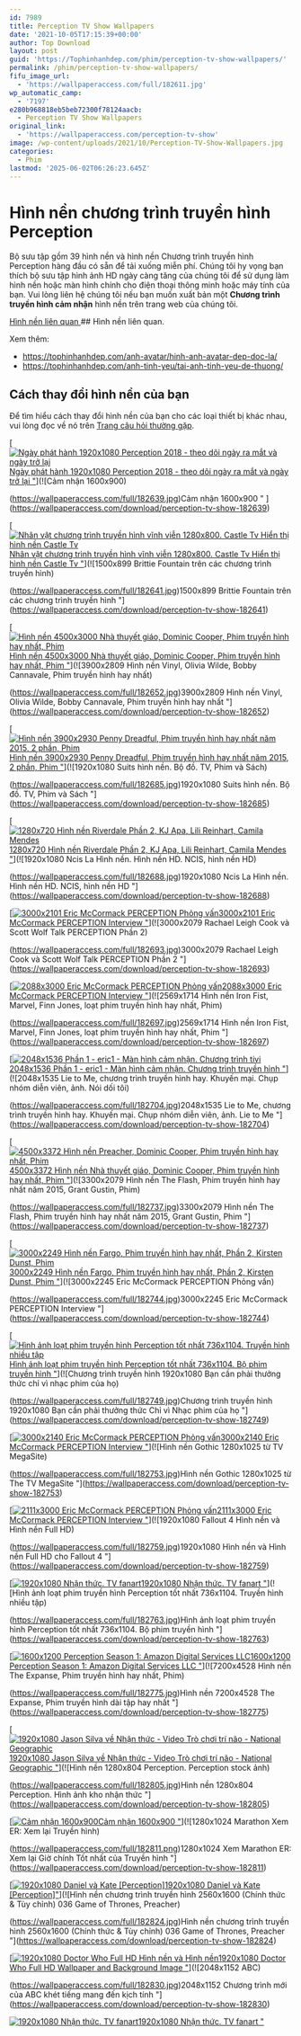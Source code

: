 ```yaml
---
id: 7989
title: Perception TV Show Wallpapers
date: '2021-10-05T17:15:39+00:00'
author: Top Download
layout: post
guid: 'https://Tophinhanhdep.com/phim/perception-tv-show-wallpapers/'
permalink: /phim/perception-tv-show-wallpapers/
fifu_image_url:
  - 'https://wallpaperaccess.com/full/182611.jpg'
wp_automatic_camp:
  - '7197'
e280b968818eb5beb72300f78124aacb:
  - Perception TV Show Wallpapers
original_link:
  - 'https://wallpaperaccess.com/perception-tv-show'
image: /wp-content/uploads/2021/10/Perception-TV-Show-Wallpapers.jpg
categories:
  - Phim
lastmod: '2025-06-02T06:26:23.645Z'
---
```

# Hình nền chương trình truyền hình Perception

Bộ sưu tập gồm 39 hình nền và hình nền Chương trình truyền hình Perception hàng đầu có sẵn để tải xuống miễn phí. Chúng tôi hy vọng bạn thích bộ sưu tập hình ảnh HD ngày càng tăng của chúng tôi để sử dụng làm hình nền hoặc màn hình chính cho điện thoại thông minh hoặc máy tính của bạn. Vui lòng liên hệ chúng tôi nếu bạn muốn xuất bản một **Chương trình truyền hình cảm nhận** hình nền trên trang web của chúng tôi.

[Hình nền liên quan ](#related) ## Hình nền liên quan.

   
 Xem thêm:

   
- <https://tophinhanhdep.com/anh-avatar/hinh-anh-avatar-dep-doc-la/>
- <https://tophinhanhdep.com/anh-tinh-yeu/tai-anh-tinh-yeu-de-thuong/>

## Cách thay đổi hình nền của bạn

Để tìm hiểu cách thay đổi hình nền của bạn cho các loại thiết bị khác nhau, vui lòng đọc về nó trên [Trang câu hỏi thường gặp](https://tophinhanhdep.com/faq/).

  
[[![Ngày phát hành 1920x1080 Perception 2018 - theo dõi ngày ra mắt và ngày trở lại](https://wallpaperaccess.com/full/182611.jpg)Ngày phát hành 1920x1080 Perception 2018 - theo dõi ngày ra mắt và ngày trở lại "](https://wallpaperaccess.com/download/perception-tv-show-182611)](![Cảm nhận 1600x900)

(https://wallpaperaccess.com/full/182639.jpg)Cảm nhận 1600x900 " ](https://wallpaperaccess.com/download/perception-tv-show-182639)

[[![Nhân vật chương trình truyền hình vĩnh viễn 1280x800.  Castle Tv Hiển thị hình nền Castle Tv](https://wallpaperaccess.com/full/32959.jpg)Nhân vật chương trình truyền hình vĩnh viễn 1280x800. Castle Tv Hiển thị hình nền Castle Tv "](https://wallpaperaccess.com/download/perception-tv-show-32959)](![1500x899 Brittie Fountain trên các chương trình truyền hình)

(https://wallpaperaccess.com/full/182641.jpg)1500x899 Brittie Fountain trên các chương trình truyền hình "](https://wallpaperaccess.com/download/perception-tv-show-182641)

[[![Hình nền 4500x3000 Nhà thuyết giáo, Dominic Cooper, Phim truyền hình hay nhất, Phim](https://wallpaperaccess.com/full/182643.jpg)Hình nền 4500x3000 Nhà thuyết giáo, Dominic Cooper, Phim truyền hình hay nhất, Phim "](https://wallpaperaccess.com/download/perception-tv-show-182643)](![3900x2809 Hình nền Vinyl, Olivia Wilde, Bobby Cannavale, Phim truyền hình hay nhất)

(https://wallpaperaccess.com/full/182652.jpg)3900x2809 Hình nền Vinyl, Olivia Wilde, Bobby Cannavale, Phim truyền hình hay nhất "](https://wallpaperaccess.com/download/perception-tv-show-182652)

[[![Hình nền 3900x2930 Penny Dreadful, Phim truyền hình hay nhất năm 2015, 2 phần, Phim](https://wallpaperaccess.com/full/182668.jpg)Hình nền 3900x2930 Penny Dreadful, Phim truyền hình hay nhất năm 2015, 2 phần, Phim "](https://wallpaperaccess.com/download/perception-tv-show-182668)](![1920x1080 Suits hình nền.  Bộ đồ.  TV, Phim và Sách)

(https://wallpaperaccess.com/full/182685.jpg)1920x1080 Suits hình nền. Bộ đồ. TV, Phim và Sách "](https://wallpaperaccess.com/download/perception-tv-show-182685)

[[![1280x720 Hình nền Riverdale Phần 2, KJ Apa, Lili Reinhart, Camila Mendes](https://wallpaperaccess.com/full/182686.jpg)1280x720 Hình nền Riverdale Phần 2, KJ Apa, Lili Reinhart, Camila Mendes "](https://wallpaperaccess.com/download/perception-tv-show-182686)](![1920x1080 Ncis La Hình nền.  Hình nền HD.  NCIS, hình nền HD)

(https://wallpaperaccess.com/full/182688.jpg)1920x1080 Ncis La Hình nền. Hình nền HD. NCIS, hình nền HD "](https://wallpaperaccess.com/download/perception-tv-show-182688)

[[![3000x2101 Eric McCormack PERCEPTION Phỏng vấn](https://wallpaperaccess.com/full/182691.jpg)3000x2101 Eric McCormack PERCEPTION Interview "](https://wallpaperaccess.com/download/perception-tv-show-182691)](![3000x2079 Rachael Leigh Cook và Scott Wolf Talk PERCEPTION Phần 2)

(https://wallpaperaccess.com/full/182693.jpg)3000x2079 Rachael Leigh Cook và Scott Wolf Talk PERCEPTION Phần 2 "](https://wallpaperaccess.com/download/perception-tv-show-182693)

[[![2088x3000 Eric McCormack PERCEPTION Phỏng vấn](https://wallpaperaccess.com/full/182696.jpg)2088x3000 Eric McCormack PERCEPTION Interview "](https://wallpaperaccess.com/download/perception-tv-show-182696)](![2569x1714 Hình nền Iron Fist, Marvel, Finn Jones, loạt phim truyền hình hay nhất, Phim)

(https://wallpaperaccess.com/full/182697.jpg)2569x1714 Hình nền Iron Fist, Marvel, Finn Jones, loạt phim truyền hình hay nhất, Phim "](https://wallpaperaccess.com/download/perception-tv-show-182697)

[[![2048x1536 Phần 1 - eric1 - Màn hình cảm nhận.  Chương trình tivi](https://wallpaperaccess.com/full/182702.jpg)2048x1536 Phần 1 - eric1 - Màn hình cảm nhận. Chương trình truyền hình "](https://wallpaperaccess.com/download/perception-tv-show-182702)](![2048x1535 Lie to Me, chương trình truyền hình hay.  Khuyến mại.  Chụp nhóm diễn viên, ảnh.  Nói dối tôi)

(https://wallpaperaccess.com/full/182704.jpg)2048x1535 Lie to Me, chương trình truyền hình hay. Khuyến mại. Chụp nhóm diễn viên, ảnh. Lie to Me "](https://wallpaperaccess.com/download/perception-tv-show-182704)

[[![4500x3372 Hình nền Preacher, Dominic Cooper, Phim truyền hình hay nhất, Phim](https://wallpaperaccess.com/full/182705.jpg)4500x3372 Hình nền Nhà thuyết giáo, Dominic Cooper, Phim truyền hình hay nhất, Phim "](https://wallpaperaccess.com/download/perception-tv-show-182705)](![3300x2079 Hình nền The Flash, Phim truyền hình hay nhất năm 2015, Grant Gustin, Phim)

(https://wallpaperaccess.com/full/182737.jpg)3300x2079 Hình nền The Flash, Phim truyền hình hay nhất năm 2015, Grant Gustin, Phim "](https://wallpaperaccess.com/download/perception-tv-show-182737)

[[![3000x2249 Hình nền Fargo, Phim truyền hình hay nhất, Phần 2, Kirsten Dunst, Phim](https://wallpaperaccess.com/full/182740.jpg)3000x2249 Hình nền Fargo, Phim truyền hình hay nhất, Phần 2, Kirsten Dunst, Phim "](https://wallpaperaccess.com/download/perception-tv-show-182740)](![3000x2245 Eric McCormack PERCEPTION Phỏng vấn)

(https://wallpaperaccess.com/full/182744.jpg)3000x2245 Eric McCormack PERCEPTION Interview "](https://wallpaperaccess.com/download/perception-tv-show-182744)

[[![Hình ảnh loạt phim truyền hình Perception tốt nhất 736x1104.  Truyền hình nhiều tập](https://wallpaperaccess.com/full/182747.jpg)Hình ảnh loạt phim truyền hình Perception tốt nhất 736x1104. Bộ phim truyền hình "](https://wallpaperaccess.com/download/perception-tv-show-182747)](![Chương trình truyền hình 1920x1080 Bạn cần phải thưởng thức chỉ vì nhạc phim của họ)

(https://wallpaperaccess.com/full/182749.jpg)Chương trình truyền hình 1920x1080 Bạn cần phải thưởng thức Chỉ vì Nhạc phim của họ "](https://wallpaperaccess.com/download/perception-tv-show-182749)

[[![3000x2140 Eric McCormack PERCEPTION Phỏng vấn](https://wallpaperaccess.com/full/182752.jpg)3000x2140 Eric McCormack PERCEPTION Interview "](https://wallpaperaccess.com/download/perception-tv-show-182752)](![Hình nền Gothic 1280x1025 từ TV MegaSite)

(https://wallpaperaccess.com/full/182753.jpg)Hình nền Gothic 1280x1025 từ The TV MegaSite "](https://wallpaperaccess.com/download/perception-tv-show-182753)

[[![2111x3000 Eric McCormack PERCEPTION Phỏng vấn](https://wallpaperaccess.com/full/182756.jpg)2111x3000 Eric McCormack PERCEPTION Interview "](https://wallpaperaccess.com/download/perception-tv-show-182756)](![1920x1080 Fallout 4 Hình nền và Hình nền Full HD)

(https://wallpaperaccess.com/full/182759.jpg)1920x1080 Hình nền và Hình nền Full HD cho Fallout 4 "](https://wallpaperaccess.com/download/perception-tv-show-182759)

[[![1920x1080 Nhận thức.  TV fanart](https://wallpaperaccess.com/full/182760.jpg)1920x1080 Nhận thức. TV fanart "](https://wallpaperaccess.com/download/perception-tv-show-182760)](![Hình ảnh loạt phim truyền hình Perception tốt nhất 736x1104.  Truyền hình nhiều tập)

(https://wallpaperaccess.com/full/182763.jpg)Hình ảnh loạt phim truyền hình Perception tốt nhất 736x1104. Bộ phim truyền hình "](https://wallpaperaccess.com/download/perception-tv-show-182763)

[[![1600x1200 Perception Season 1: Amazon Digital Services LLC](https://wallpaperaccess.com/full/182764.jpg)1600x1200 Perception Season 1: Amazon Digital Services LLC "](https://wallpaperaccess.com/download/perception-tv-show-182764)](![7200x4528 Hình nền The Expanse, Phim truyền hình hay nhất, Phim)

(https://wallpaperaccess.com/full/182775.jpg)Hình nền 7200x4528 The Expanse, Phim truyền hình dài tập hay nhất "](https://wallpaperaccess.com/download/perception-tv-show-182775)

[[![1920x1080 Jason Silva về Nhận thức - Video Trò chơi trí não - National Geographic](https://wallpaperaccess.com/full/182794.jpg)1920x1080 Jason Silva về Nhận thức - Video Trò chơi trí não - National Geographic "](https://wallpaperaccess.com/download/perception-tv-show-182794)](![Hình nền 1280x804 Perception.  Perception stock ảnh)

(https://wallpaperaccess.com/full/182805.jpg)Hình nền 1280x804 Perception. Hình ảnh kho nhận thức "](https://wallpaperaccess.com/download/perception-tv-show-182805)

[[![Cảm nhận 1600x900](https://wallpaperaccess.com/full/182809.jpg)Cảm nhận 1600x900 "](https://wallpaperaccess.com/download/perception-tv-show-182809)](![1280x1024 Marathon Xem ER: Xem lại Truyền hình)

(https://wallpaperaccess.com/full/182811.png)1280x1024 Xem Marathon ER: Xem lại Giờ chính Tốt nhất của Truyền hình "](https://wallpaperaccess.com/download/perception-tv-show-182811)

[[![1920x1080 Daniel và Kate [Perception]](https://wallpaperaccess.com/full/182822.jpg)1920x1080 Daniel và Kate \[Perception\]"](https://wallpaperaccess.com/download/perception-tv-show-182822)](![Hình nền chương trình truyền hình 2560x1600 (Chính thức & Tùy chỉnh) 036 Game of Thrones, Preacher)

(https://wallpaperaccess.com/full/182824.jpg)Hình nền chương trình truyền hình 2560x1600 (Chính thức &amp; Tùy chỉnh) 036 Game of Thrones, Preacher "](https://wallpaperaccess.com/download/perception-tv-show-182824)

[[![1920x1080 Doctor Who Full HD Hình nền và Hình nền](https://wallpaperaccess.com/full/182826.png)1920x1080 Doctor Who Full HD Wallpaper and Background Image "](https://wallpaperaccess.com/download/perception-tv-show-182826)](![2048x1152 ABC)

(https://wallpaperaccess.com/full/182830.jpg)2048x1152 Chương trình mới của ABC khét tiếng mang đến kịch tính "](https://wallpaperaccess.com/download/perception-tv-show-182830)

[![1920x1080 Nhận thức.  TV fanart](https://wallpaperaccess.com/full/182837.jpg)1920x1080 Nhận thức. TV fanart "](https://wallpaperaccess.com/download/perception-tv-show-182837)
